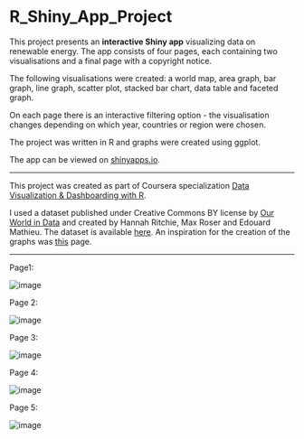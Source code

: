 # R_Shiny_App_Project

This project presents an **interactive Shiny app** visualizing data on renewable energy. The app consists of four pages, each containing two visualisations and a final page with a copyright notice. 

The following visualisations were created: a world map, area graph, bar graph, line graph, scatter plot, stacked bar chart, data table and faceted graph. 

On each page there is an interactive filtering option - the visualisation changes depending on which year, countries or region were chosen. 

The project was written in R and graphs were created using ggplot. 

The app can be viewed on [shinyapps.io](https://kingasiwiec.shinyapps.io/R_Shiny_App/).


_______________________________________________________


This project was created as part of Coursera specialization [Data Visualization & Dashboarding with R](https://www.coursera.org/specializations/jhu-data-visualization-dashboarding-with-r).

I used a dataset published under Creative Commons BY license by [Our World in Data](https://ourworldindata.org) and created by Hannah Ritchie, Max Roser and Edouard Mathieu. The dataset is available [here](https://github.com/owid/energy-data). An inspiration for the creation of the graphs was [this](https://ourworldindata.org/renewable-energy) page.


_______________________________________________________


Page1:

![image](https://user-images.githubusercontent.com/66141512/127769877-9764d68c-7490-409c-8f56-e5e40682eaf1.png)

Page 2:

![image](https://user-images.githubusercontent.com/66141512/127769890-49ef78dd-d262-4878-93a9-dec63c192459.png)

Page 3: 

![image](https://user-images.githubusercontent.com/66141512/127769904-24114ce3-e778-44b2-a6e9-daf44d538a0e.png)

Page 4: 

![image](https://user-images.githubusercontent.com/66141512/127769978-4a97bbb7-88bc-4ceb-bab9-224abe7d5cb5.png)

Page 5:

![image](https://user-images.githubusercontent.com/66141512/127769938-63fd5a58-9950-4790-9bef-05afcfd49f30.png)
